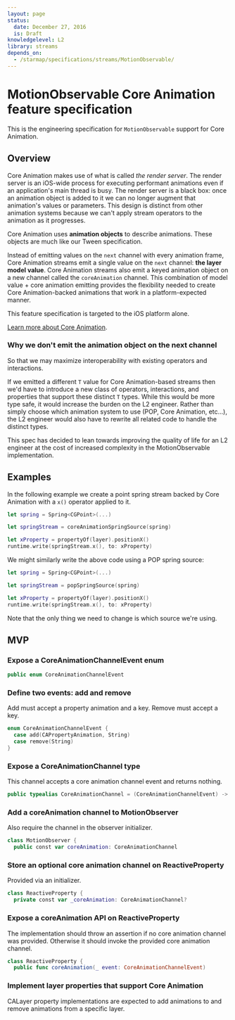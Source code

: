 ```yaml
---
layout: page
status:
  date: December 27, 2016
  is: Draft
knowledgelevel: L2
library: streams
depends_on:
  - /starmap/specifications/streams/MotionObservable/
---
```


# MotionObservable Core Animation feature specification

This is the engineering specification for `MotionObservable` support for Core Animation.

## Overview

Core Animation makes use of what is called *the render server*. The render server is an iOS-wide
process for executing performant animations even if an application's main thread is busy. The render
server is a black box: once an animation object is added to it we can no longer augment that
animation's values or parameters. This design is distinct from other animation systems because we
can't apply stream operators to the animation as it progresses.

Core Animation uses **animation objects** to describe animations. These objects are much like our
Tween specification.

Instead of emitting values on the `next` channel with every animation frame, Core Animation streams
emit a single value on the `next` channel: **the layer model value**. Core Animation streams also
emit a keyed animation object on a new channel called the `coreAnimation` channel. This combination
of model value + core animation emitting provides the flexibility needed to create Core
Animation-backed animations that work in a platform-expected manner.

This feature specification is targeted to the iOS platform alone.

[Learn more about Core Animation](http://devstreaming.apple.com/videos/wwdc/2014/419xxli6f60a6bs/419/419_advanced_graphics_and_animation_performance.pdf).

### Why we don't emit the animation object on the next channel

So that we may maximize interoperability with existing operators and interactions.

If we emitted a different `T` value for Core Animation-based streams then we'd have to introduce a
new class of operators, interactions, and properties that support these distinct `T` types. While
this would be more type safe, it would increase the burden on the L2 engineer. Rather than simply
choose which animation system to use (POP, Core Animation, etc...), the L2 engineer would also have
to rewrite all related code to handle the distinct types.

This spec has decided to lean towards improving the quality of life for an L2 engineer at the cost
of increased complexity in the MotionObservable implementation.

## Examples

In the following example we create a point spring stream backed by Core Animation with a `x()`
operator applied to it.

```swift
let spring = Spring<CGPoint>(...)

let springStream = coreAnimationSpringSource(spring)

let xProperty = propertyOf(layer).positionX()
runtime.write(springStream.x(), to: xProperty)
```

We might similarly write the above code using a POP spring source:

```swift
let spring = Spring<CGPoint>(...)

let springStream = popSpringSource(spring)

let xProperty = propertyOf(layer).positionX()
runtime.write(springStream.x(), to: xProperty)
```

Note that the only thing we need to change is which source we're using.

## MVP

### Expose a CoreAnimationChannelEvent enum

```swift
public enum CoreAnimationChannelEvent
```

### Define two events: add and remove

Add must accept a property animation and a key. Remove must accept a key.

```swift
enum CoreAnimationChannelEvent {
  case add(CAPropertyAnimation, String)
  case remove(String)
}
```

### Expose a CoreAnimationChannel type

This channel accepts a core animation channel event and returns nothing.

```swift
public typealias CoreAnimationChannel = (CoreAnimationChannelEvent) -> Void
```

### Add a coreAnimation channel to MotionObserver

Also require the channel in the observer initializer.

```swift
class MotionObserver {
  public const var coreAnimation: CoreAnimationChannel
```

### Store an optional core animation channel on ReactiveProperty

Provided via an initializer.

```swift
class ReactiveProperty {
  private const var _coreAnimation: CoreAnimationChannel?
```

### Expose a coreAnimation API on ReactiveProperty

The implementation should throw an assertion if no core animation channel was provided. Otherwise
it should invoke the provided core animation channel.

```swift
class ReactiveProperty {
  public func coreAnimation(_ event: CoreAnimationChannelEvent)
```

### Implement layer properties that support Core Animation

CALayer property implementations are expected to add animations to and remove animations from a
specific layer.
